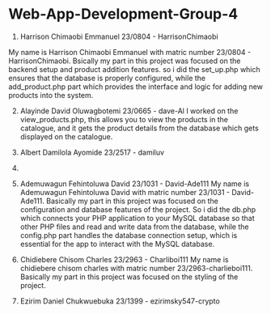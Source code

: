 # Web-App-Development-Group-4

1. Harrison Chimaobi Emmanuel 23/0804 - HarrisonChimaobi

My name is Harrison Chimaobi Emmanuel with matric number 23/0804 - HarrisonChimaobi. Bsically my part in this project was focused on the backend setup and product addition features. so i did the set_up.php which ensures that the database is properly configured, while the add_product.php part which provides the interface and logic for adding new products into the system.

2. Alayinde David Oluwagbotemi 23/0665 - dave-Al 
    I worked on the view_products.php, this allows you to view the products in the catalogue, and it gets the product details from the database which gets displayed on the catalogue.
    
3. Albert Damilola Ayomide 23/2517 - damiluv
4.
5. Ademuwagun Fehintoluwa David 23/1031 - David-Ade111
  My name is Ademuwagun Fehintoluwa David with matric number 23/1031 - David-Ade111. Basically my part in this project was focused on the configuration and database features of the project. So i did the db.php which connects your PHP application to your MySQL database so that other PHP files and read and write data from the database, while the config.php part handles the database connection setup, which is essential for the app to interact with the MySQL database.

6. Chidiebere Chisom Charles 23/2963 - Charliboi111
    My name is chidiebere chisom charles with matric number 23/2963-charlieboi111. Basically my part in this project was focused on the styling of the project.
8. Ezirim Daniel Chukwuebuka 23/1399 - ezirimsky547-crypto
